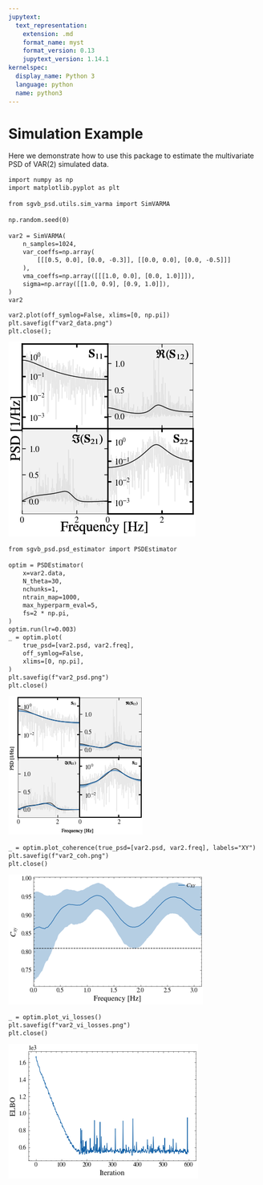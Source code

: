 ```yaml
---
jupytext:
  text_representation:
    extension: .md
    format_name: myst
    format_version: 0.13
    jupytext_version: 1.14.1
kernelspec:
  display_name: Python 3
  language: python
  name: python3
---
```


# Simulation Example

Here we demonstrate how to use this package to estimate the multivariate PSD of VAR(2) simulated data.

```{code-cell} ipython2
import numpy as np
import matplotlib.pyplot as plt

from sgvb_psd.utils.sim_varma import SimVARMA

np.random.seed(0)

var2 = SimVARMA(
    n_samples=1024,
    var_coeffs=np.array(
        [[[0.5, 0.0], [0.0, -0.3]], [[0.0, 0.0], [0.0, -0.5]]]
    ),
    vma_coeffs=np.array([[[1.0, 0.0], [0.0, 1.0]]]),
    sigma=np.array([[1.0, 0.9], [0.9, 1.0]]),
)
var2
```

```{code-cell} ipython2
var2.plot(off_symlog=False, xlims=[0, np.pi])
plt.savefig(f"var2_data.png")
plt.close();
```

![VAR(2) Data](var2_data.png)

```{code-cell} ipython2
from sgvb_psd.psd_estimator import PSDEstimator

optim = PSDEstimator(
    x=var2.data,
    N_theta=30,
    nchunks=1,
    ntrain_map=1000,
    max_hyperparm_eval=5,
    fs=2 * np.pi,
)
optim.run(lr=0.003)
_ = optim.plot(
    true_psd=[var2.psd, var2.freq],
    off_symlog=False,
    xlims=[0, np.pi],
)
plt.savefig(f"var2_psd.png")
plt.close()
```

![VAR(2) PSD](var2_psd.png)

```{code-cell} ipython2
_ = optim.plot_coherence(true_psd=[var2.psd, var2.freq], labels="XY")
plt.savefig(f"var2_coh.png")
plt.close()
```

![VAR(2) Coherence](var2_coh.png)

```{code-cell} ipython2
_ = optim.plot_vi_losses()
plt.savefig(f"var2_vi_losses.png")
plt.close()
```

![VAR(2) VI Losses](var2_vi_losses.png)
